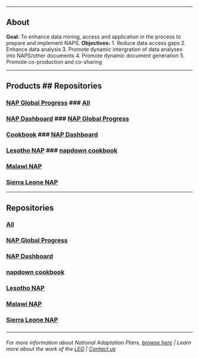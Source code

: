
----------

## About
__Goal:__ To enhance data mining, access and application in the process to prepare and implement NAPS.
__Objectives:__ 1. Reduce data access gaps
                2. Enhance data analysis
                3. Promote dynamic intergration of data analyses into NAPS/other documents
                4. Promote dynamic document generation
                5. Promote co-production and co-sharing 

----

## Products                                                                      ## Repositories
### [NAP Global Progress](https://napdown.github.io/NAP-Global-Progress/)        ### [All](https://github.com/napdown)
### [NAP Dashboard](https://napdown.github.io/O-NAPs-Dashboard/)                 ### [NAP Global Progress](https://github.com/napdown/NAP-Global-Progress)
### [Cookbook](https://napdown.github.io/NAPdown/)                               ### [NAP Dashboard](https://github.com/napdown/O-NAPs-Dashboard)
### [Lesotho NAP](https://napdown.github.io/Lesotho/)                            ### [napdown cookbook](https://github.com/napdown/NAPdown)
### [Malawi NAP](https://napdown.github.io/Malawi-uon/)
### [Sierra Leone NAP](https://napdown.github.io/Sierra-Leone/)

----------
## Repositories
### [All](https://github.com/napdown)
### [NAP Global Progress](https://github.com/napdown/NAP-Global-Progress)
### [NAP Dashboard](https://github.com/napdown/O-NAPs-Dashboard)
### [napdown cookbook](https://github.com/napdown/NAPdown)
### [Lesotho NAP](https://github.com/napdown/Lesotho)
### [Malawi NAP](https://github.com/napdown/Malawi-uon)
### [Sierra Leone NAP](https://github.com/napdown/Sierra-Leone)
### 


-----

###### For more information about National Adaptation Plans, [browse here](https://www4.unfccc.int/sites/NAPC/Pages/national-adaptation-plans.aspx)        |           Learn more about the work of the [LEG](https://unfccc.int/LEG)             |            [Contact us](mailto:opennapdown@gmail.com) 


